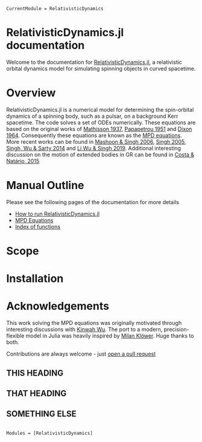 ```@meta
CurrentModule = RelativisticDynamics
```

# RelativisticDynamics.jl documentation

Welcome to the documentation for [RelativisticDynamics.jl](https://github.com/tomkimpson/RelativisticDynamics.jl), a relativistic orbital dynamics model for simulating spinning objects in curved spacetime.

# Overview
RelativisticDynamics.jl is a numerical model for determining the spin-orbital dynamics of a spinning body, such as a pulsar, on a background Kerr spacetime. The code solves a set of ODEs numerically. These equations are based on the original works of [Mathisson 1937](https://link.springer.com/article/10.1007/s10714-010-0939-y), [Papapetrou 1951](https://royalsocietypublishing.org/doi/10.1098/rspa.1951.0200) and [Dixon 1964](https://ui.adsabs.harvard.edu/abs/1964NCim...34..317D). Consequently these equations are known as the [MPD equations](https://en.wikipedia.org/wiki/Mathisson%E2%80%93Papapetrou%E2%80%93Dixon_equations). More recent works can be found in [Mashoon & Singh 2006](https://arxiv.org/abs/astro-ph/0608278), [Singh 2005](https://journals.aps.org/prd/abstract/10.1103/PhysRevD.72.084033), [Singh, Wu & Sarty 2014](https://arxiv.org/abs/1403.7171) and [Li,Wu & Singh 2019](https://arxiv.org/abs/1902.03146). Additional interesting discussion on the motion of extended bodies in GR can be found in [Costa & Natário, 2015](https://arxiv.org/abs/1410.6443)



# Manual Outline

Please see the following pages of the documentation for more details    


- [How to run RelativisticDynamics.jl](how_to_run.md)
- [MPD Equations](how_to_run.md)
- [Index of functions](how_to_run.md)


# Scope

# Installation

# Acknowledgements 
This work solving the MPD equations was originally motivated through interesting discussions with [Kinwah Wu](https://www.ucl.ac.uk/mssl/people/prof-kinwah-wu). The port to a modern, precision-flexible model in Julia was heavily inspired by [Milan Klöwer](https://github.com/milankl). Huge thanks to both.


Contributions are always welcome - just [open a pull request](https://github.com/tomkimpson/RelativisticDynamics.jl/pulls)

## THIS HEADING


## THAT HEADING 


## SOMETHING ELSE



```@index
```

```@autodocs
Modules = [RelativisticDynamics]
```
